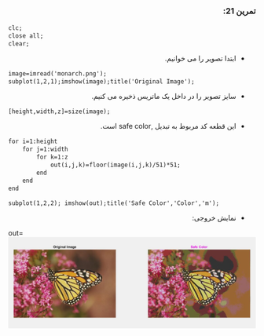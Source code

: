 <div dir ="rtl">

###  تمرین 21:<br/>
</div>




```
clc;
close all;
clear;
```



<div dir ="rtl">
 
*   ابتدا تصویر را می خوانیم. <br/>

</div>

```
image=imread('monarch.png');
subplot(1,2,1);imshow(image);title('Original Image');

```


 <div dir ="rtl">
 
*   سایز تصویر را در داخل یک ماتریس ذخیره می کنیم. <br/>

</div>

```
[height,width,z]=size(image);

```
<div dir ="rtl">
 
*    این قطعه کد مربوط به  تبدیل  ,safe color است. <br/>

</div>



```
for i=1:height
    for j=1:width
        for k=1:z
            out(i,j,k)=floor(image(i,j,k)/51)*51;
        end
    end
end 
```

```
subplot(1,2,2); imshow(out);title('Safe Color','Color','m');

```


<div dir ="rtl">
 
*    نمایش خروجی: <br/>

</div>


out=![out](t21.JPG )
